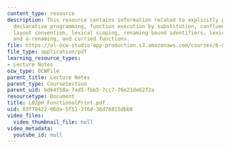 ```yaml
---
content_type: resource
description: This resource contains information related to explicitly parallel fibonacci,
  declarative programming, function execution by substitution, confluence, blocks,
  layout convention, lexical scoping, renaming bound identifiers, lexical scoping
  and a-renaming, and curried functions.
file: https://ol-ocw-studio-app-production.s3.amazonaws.com/courses/6-827-multithreaded-parallelism-languages-and-compilers-fall-2002/83f7842206da5f513f6d36d76815dbb8_L02pH_FunctionalPrint.pdf
file_type: application/pdf
learning_resource_types:
- Lecture Notes
ocw_type: OCWFile
parent_title: Lecture Notes
parent_type: CourseSection
parent_uid: bd64f58a-7ad5-fbb5-7cc7-76e21de6272a
resourcetype: Document
title: L02pH_FunctionalPrint.pdf
uid: 83f78422-06da-5f51-3f6d-36d76815dbb8
video_files:
  video_thumbnail_file: null
video_metadata:
  youtube_id: null
---
```

